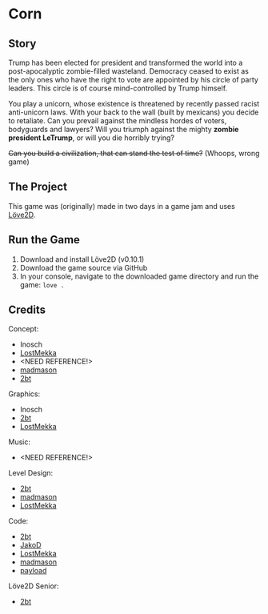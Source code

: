 Corn
=

Story
-
Trump has been elected for president and transformed the world into a post-apocalyptic zombie-filled wasteland. 
Democracy ceased to exist as the only ones who have the right to vote are appointed by his circle of party leaders. 
This circle is of course mind-controlled by Trump himself.

You play a unicorn, whose existence is threatened by recently passed racist anti-unicorn laws. 
With your back to the wall (built by mexicans) you decide to retaliate. 
Can you prevail against the mindless hordes of voters, bodyguards and lawyers? 
Will you triumph against the mighty **zombie president LeTrump**, or will you die horribly trying? 

~~Can you build a civilization, that can stand the test of time?~~ (Whoops, wrong game)

The Project
-
This game was (originally) made in two days in a game jam and uses [Löve2D](https://love2d.org/).

Run the Game
-
1. Download and install Löve2D (v0.10.1)
2. Download the game source via GitHub
3. In your console, navigate to the downloaded game directory and run the game: `love .`

Credits
-

Concept:
* Inosch
* [LostMekka](http://wwwpub.zih.tu-dresden.de/~s0173474/LMS/)
* <NEED REFERENCE!>
* [madmason](https://github.com/madmason)
* [2bt](https://github.com/2bt)

Graphics:
* Inosch
* [2bt](https://github.com/2bt)
* [LostMekka](http://wwwpub.zih.tu-dresden.de/~s0173474/LMS/)

Music:
* <NEED REFERENCE!>

Level Design:
* [2bt](https://github.com/2bt)
* [madmason](https://github.com/madmason)
* [LostMekka](http://wwwpub.zih.tu-dresden.de/~s0173474/LMS/)

Code:
* [2bt](https://github.com/2bt)
* [JakoD](https://github.com/JakoD)
* [LostMekka](http://wwwpub.zih.tu-dresden.de/~s0173474/LMS/)
* [madmason](https://github.com/madmason)
* [payload](https://github.com/payload)

Löve2D Senior:
* [2bt](https://github.com/2bt)
